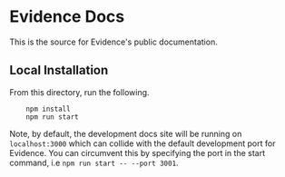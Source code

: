 # Evidence Docs

This is the source for Evidence's public documentation.

## Local Installation

From this directory, run the following.

```
    npm install
    npm run start
```

Note, by default, the development docs site will be running on `localhost:3000` which can collide with the default development port for Evidence. You can circumvent this by specifying the port in the start command, i.e `npm run start -- --port 3001`.
